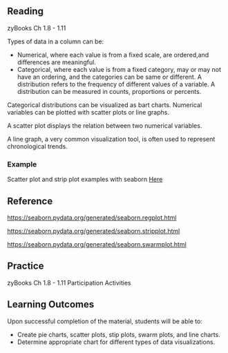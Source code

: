 ## Reading

zyBooks Ch 1.8 - 1.11

Types of data in a column can be: 
* Numerical, where each value is from a fixed scale, are ordered,and differences are meaningful.
* Categorical, where each value is from a fixed category, may or may not have an ordering, and the categories can be same or different.
A distribution refers to the frequency of different values of a variable. A distribution can be  measured in counts, proportions or percents.

Categorical distributions can be visualized as bart charts.
Numerical variables can be plotted with scatter plots or line graphs.


A scatter plot displays the relation between two numerical variables. 

A line graph, a very common visualization tool, is often used to represent chronological trends.


### Example
Scatter plot and strip plot examples with seaborn
[Here](https://colab.research.google.com/drive/1DB4HOBEobycXVKneLaD_lcKrnvYxbsB8?usp=sharing)



## Reference
https://seaborn.pydata.org/generated/seaborn.regplot.html

https://seaborn.pydata.org/generated/seaborn.stripplot.html

https://seaborn.pydata.org/generated/seaborn.swarmplot.html

## Practice
zyBooks Ch 1.8 - 1.11 Participation Activities

## Learning Outcomes
Upon successful completion of the material, students will be able to:
* Create pie charts, scatter plots, stip plots, swarm plots, and line charts.
* Determine appropriate chart for different types of data visualizations.
